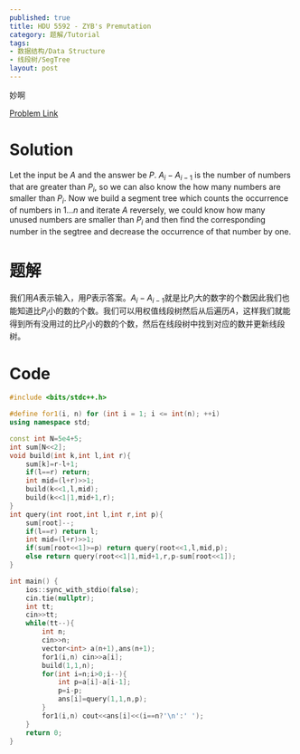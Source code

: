 ```yaml
---
published: true
title: HDU 5592 - ZYB's Premutation
category: 题解/Tutorial
tags: 
- 数据结构/Data Structure
- 线段树/SegTree
layout: post
---
```

妙啊
<!-- more -->
[Problem Link](http://acm.hdu.edu.cn/showproblem.php?pid=5592)

# Solution

Let the input be $A$ and the answer be $P$. $A_i-A_{i-1}$ is the number of numbers that are greater than $P_i$, so we can also know the how many numbers are smaller than $P_i$. Now we build a segment tree which counts the occurrence of numbers in $1\dots n$ and iterate $A$ reversely, we could know how many unused numbers are smaller than $P_i$ and then find the corresponding number in the segtree and decrease the occurrence of that number by one.

# 题解

我们用$A$表示输入，用$P$表示答案。$A_i-A_{i-1}$就是比$P_i$大的数字的个数因此我们也能知道比$P_i$小的数的个数。我们可以用权值线段树然后从后遍历$A$，这样我们就能得到所有没用过的比$P_i$小的数的个数，然后在线段树中找到对应的数并更新线段树。

# Code
```cpp
#include <bits/stdc++.h>

#define for1(i, n) for (int i = 1; i <= int(n); ++i)
using namespace std;

const int N=5e4+5;
int sum[N<<2];
void build(int k,int l,int r){
	sum[k]=r-l+1;
	if(l==r) return;
	int mid=(l+r)>>1;
	build(k<<1,l,mid);
	build(k<<1|1,mid+1,r);
}
int query(int root,int l,int r,int p){
	sum[root]--;
	if(l==r) return l;
	int mid=(l+r)>>1;
	if(sum[root<<1]>=p) return query(root<<1,l,mid,p);
	else return query(root<<1|1,mid+1,r,p-sum[root<<1]);
}

int main() {
    ios::sync_with_stdio(false);
    cin.tie(nullptr);
	int tt;
	cin>>tt;
	while(tt--){
		int n;
		cin>>n;
		vector<int> a(n+1),ans(n+1);
		for1(i,n) cin>>a[i];
		build(1,1,n);
		for(int i=n;i>0;i--){
			int p=a[i]-a[i-1];
			p=i-p;
			ans[i]=query(1,1,n,p);
		}
		for1(i,n) cout<<ans[i]<<(i==n?'\n':' ');
	}
    return 0;
}
```
